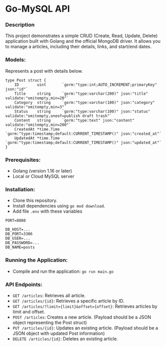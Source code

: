# Go-MySQL API

### Description

This project demonstrates a simple CRUD (Create, Read, Update, Delete) application built with Golang and the official MongoDB driver. It allows you to manage a articles, including their details, links, and start/end dates.

### Models:
Represents a post with details below.

```golang
type Post struct {
	ID        uint       `gorm:"type:int;AUTO_INCREMENT;primaryKey" json:"id"`
	Title     string     `gorm:"type:varchar(200)" json:"title" validate:"omitempty,min=20"`
	Category  string     `gorm:"type:varchar(100)" json:"category" validate:"omitempty,min=3"`
	Status    string     `gorm:"type:varchar(100)" json:"status" validate:"omitempty,oneof=publish draft trash"`
	Content   string     `gorm:"type:text" json:"content" validate:"omitempty,min=200"`
	CreatedAt *time.Time `gorm:"type:timestamp;default:CURRENT_TIMESTAMP()" json:"created_at"`
	UpdatedAt *time.Time `gorm:"type:timestamp;default:CURRENT_TIMESTAMP()" json:"updated_at"`
}
```

### Prerequisites:
- Golang (version 1.16 or later)
- Local or Cloud MySQL server

### Installation:
- Clone this repository.
- Install dependencies using `go mod download`.
- Add file `.env` with these variables
```golang
PORT=8080

DB_HOST=...
DB_PORT=3306
DB_USER=...
DB_PASSWORD=...
DB_NAME=posts
```

### Running the Application:
- Compile and run the application: `go run main.go`

### API Endpoints:

- `GET /articles`: Retrieves all article.
- `GET /articles/{id}`: Retrieves a specific article by ID.
- `GET /articles/?limit={limit}&offset={offset}`: Retrieves articles by limit and offset.
- `POST /articles`: Creates a new article. (Payload should be a JSON object representing the Post struct)
- `PUT /articles/{id}`: Updates an existing article. (Payload should be a JSON object with updated Post information)
- `DELETE /articles/{id}`: Deletes an existing article.